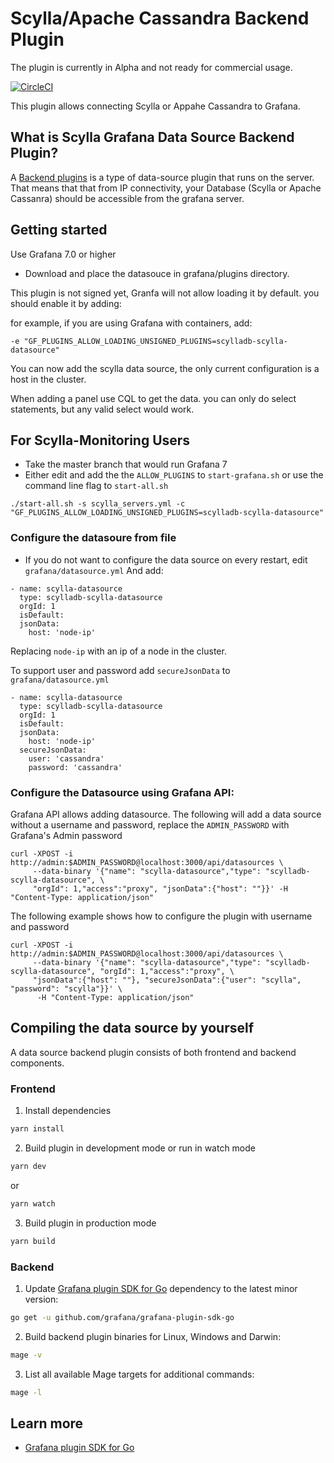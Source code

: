 # Scylla/Apache Cassandra Backend Plugin

The plugin is currently in Alpha and not ready for commercial usage.

[![CircleCI](https://circleci.com/gh/grafana/simple-datasource-backend/tree/master.svg?style=svg)](https://circleci.com/gh/grafana/simple-datasource-backend/tree/master)

This plugin allows connecting Scylla or Appahe Cassandra to Grafana.

## What is Scylla Grafana Data Source Backend Plugin?

A [Backend plugins](https://grafana.com/docs/grafana/latest/developers/plugins/backend/) is a type of data-source plugin that runs on the server.
That means that that from IP connectivity, your Database (Scylla or Apache Cassanra) should be accessible from the grafana server.


## Getting started
Use Grafana 7.0 or higher
* Download and place the datasouce in grafana/plugins directory.

This plugin is not signed yet, Granfa will not allow loading it by default. you should enable it by adding:

for example, if you are using Grafana with containers, add:
```
-e "GF_PLUGINS_ALLOW_LOADING_UNSIGNED_PLUGINS=scylladb-scylla-datasource"
```

You can now add the scylla data source, the only current configuration is a host in the cluster.

When adding a panel use CQL to get the data.
you can only do select statements, but any valid select would work.


## For Scylla-Monitoring Users
* Take the master branch that would run Grafana 7
* Either edit and add the the `ALLOW_PLUGINS` to `start-grafana.sh` or use the command line flag to `start-all.sh`
```
./start-all.sh -s scylla_servers.yml -c "GF_PLUGINS_ALLOW_LOADING_UNSIGNED_PLUGINS=scylladb-scylla-datasource"

```
### Configure the datasoure from file
* If you do not want to configure the data source on every restart, edit `grafana/datasource.yml`
And add:
```
- name: scylla-datasource
  type: scylladb-scylla-datasource
  orgId: 1
  isDefault:
  jsonData:
    host: 'node-ip'
```
Replacing `node-ip` with an ip of a node in the cluster.

To support user and password add `secureJsonData` to `grafana/datasource.yml`
```
- name: scylla-datasource
  type: scylladb-scylla-datasource
  orgId: 1
  isDefault:
  jsonData:
    host: 'node-ip'
  secureJsonData:
    user: 'cassandra'
    password: 'cassandra'
```

### Configure the Datasource using Grafana API:
Grafana API allows adding datasource.
The following will add a data source without a username and password, replace the `ADMIN_PASSWORD`
with Grafana's Admin password

```
curl -XPOST -i http://admin:$ADMIN_PASSWORD@localhost:3000/api/datasources \
     --data-binary '{"name": "scylla-datasource","type": "scylladb-scylla-datasource", \
     "orgId": 1,"access":"proxy", "jsonData":{"host": ""}}' -H "Content-Type: application/json"
```

The following example shows how to configure the plugin with username and password
```
curl -XPOST -i http://admin:$ADMIN_PASSWORD@localhost:3000/api/datasources \
     --data-binary '{"name": "scylla-datasource","type": "scylladb-scylla-datasource", "orgId": 1,"access":"proxy", \
     "jsonData":{"host": ""}, "secureJsonData":{"user": "scylla", "password": "scylla"}}' \
      -H "Content-Type: application/json"
```

## Compiling the data source by yourself
A data source backend plugin consists of both frontend and backend components.

### Frontend

1. Install dependencies
```BASH
yarn install
```

2. Build plugin in development mode or run in watch mode
```BASH
yarn dev
```
or
```BASH
yarn watch
```
3. Build plugin in production mode
```BASH
yarn build
```

### Backend

1. Update [Grafana plugin SDK for Go](https://grafana.com/docs/grafana/latest/developers/plugins/backend/grafana-plugin-sdk-for-go/) dependency to the latest minor version:

```bash
go get -u github.com/grafana/grafana-plugin-sdk-go
```

2. Build backend plugin binaries for Linux, Windows and Darwin:
```BASH
mage -v
```

3. List all available Mage targets for additional commands:
```BASH
mage -l
```

## Learn more

- [Grafana plugin SDK for Go](https://grafana.com/docs/grafana/latest/developers/plugins/backend/grafana-plugin-sdk-for-go/)
